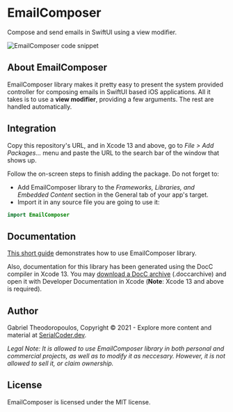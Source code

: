 # EmailComposer

Compose and send emails in SwiftUI using a view modifier.

![EmailComposer code snippet](https://serialcoder.dev/misc/github_images/emailComposer.png)

## About EmailComposer

EmailComposer library makes it pretty easy to present the system provided controller for composing emails in SwiftUI based iOS applications. All it takes is to use a **view modifier**, providing a few arguments. The rest are handled automatically.

## Integration

Copy this repository's URL, and in Xcode 13 and above, go to *File > Add Packages...* menu and paste the URL to the search bar of the window that shows up.

Follow the on-screen steps to finish adding the package. Do not forget to:

- Add EmailComposer library to the *Frameworks, Libraries, and Embedded Content* section in the General tab of your app's target.
- Import it in any source file you are going to use it:

```swift
import EmailComposer
```

## Documentation

[This short guide](https://github.com/gabrieltheodoropoulos/EmailComposer/wiki) demonstrates how to use EmailComposer library.

Also, documentation for this library has been generated using the DocC compiler in Xcode 13. You may [download a DocC archive](https://serialcoder.dev/downloads/documentation/emailcomposer-library/EmailComposer.doccarchive.zip) (.doccarchive) and open it with Developer Documentation in Xcode (**Note**: Xcode 13 and above is required).

## Author

Gabriel Theodoropoulos, Copyright © 2021 - Explore more content and material at [SerialCoder.dev](https://serialcoder.dev).

*Legal Note:
It is allowed to use EmailComposer library in both personal and commercial projects, as well as to modify it as neccesary. However, it is not allowed to sell it, or claim ownership.*

## License

EmailComposer is licensed under the MIT license.
